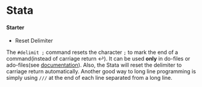 # Stata

#### Starter
- Reset Delimiter

The `#delimit ;` command resets the character `;` to mark the end of a command(instead of carriage return $\hookleftarrow$). It can be used **only** in do-files or ado-files(see [documentation](https://www.stata.com/manuals13/pdelimit.pdf)). Also, the Stata will reset the delimiter to carriage return automatically. Another good way to long line programming is simply using `///` at the end of each line separated from a long line.

